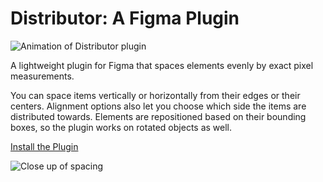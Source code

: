 # **Distributor**: A Figma Plugin
![Animation of Distributor plugin](https://yeemachine.github.io/distributor/assets/Cover_anim.gif)

A lightweight plugin for Figma that spaces elements evenly by exact pixel measurements.
 
You can space items vertically or horizontally from their edges or their centers. Alignment options also let you choose which side the items are distributed towards. Elements are repositioned based on their bounding boxes, so the plugin works on rotated objects as well.

[Install the Plugin](https://www.figma.com/c/plugin/761098431161143653/Distributor)

![Close up of spacing](https://yeemachine.github.io/distributor/assets/measuring.gif)